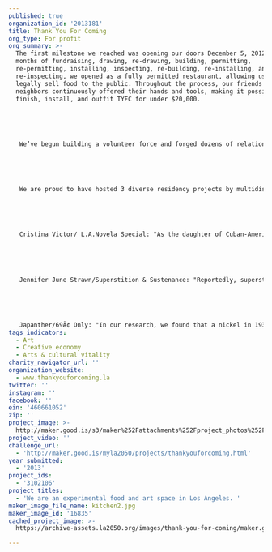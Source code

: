 ```yaml
---
published: true
organization_id: '2013181'
title: Thank You For Coming
org_type: For profit
org_summary: >-
  The first milestone we reached was opening our doors December 5, 2012. After 9
  months of fundraising, drawing, re-drawing, building, permitting,
  re-permitting, installing, inspecting, re-building, re-installing, and
  re-inspecting, we opened as a fully permitted restaurant, allowing us to
  legally sell food to the public. Throughout the process, our friends and
  neighbors continuously offered their hands and tools, making it possible to
  finish, install, and outfit TYFC for under $20,000. 
   
   
   
   
   
   We’ve begun building a volunteer force and forged dozens of relationships, enabling us to source local produce, accept time dollars as currency, or offer a class on the History of Art and Food. 
   
   
   
   
   
   We are proud to have hosted 3 diverse residency projects by multidisciplinary artists who each contextualized food in a different manner through their work at TYFC-- 
   
   
   
   
   
   Cristina Victor/ L.A.Novela Special: "As the daughter of Cuban-American exiles born and raised in Miami, exile experience is at the root of my desire to contextualize a sense of cultural displacement. Through performance/food events, I create environments where parody, contradiction and nostalgia are ingredients to addressing the complexities of representing identity. My practice often involves appropriating stereotypes present in mass media, specifically about Latinos, through my alter ego Miami. By way of humor, kitschy aesthetics, and 'authentic' food, I intend to seduce people into a situation in which they are immersed in stereotypes that are familiar yet very clearly performed."
   
   
   
   
   
   Jennifer June Strawn/Superstition & Sustenance: "Reportedly, superstitious belief is on the rise in modern society, neck-and-neck, it seems, with an ever-widening faith in scientific fact. The purpose of this project is to examine the mechanism of superstition, its role in our private and public lives, and its relevance. As sensitive creatures vulnerable to the harsh realities of the world we live in, superstition, as a complicated system of smoke-and-mirrors—regardless of its actual efficacy—is necessary to our survival as a species. Through the scope of whimsy, play, and humor, my mission is to present superstition in the form of food and food-for-thought."
   
   
   
   
   
   Japanther/69Â¢ Only: "In our research, we found that a nickel in 1930 is valued, coincidentally, at 69Â¢ today. But while automats used to provide public dignity for pennies on the dollar, in 2013, questions about value, quality and service are still highly contended. Our intention in creating a 69Â¢ Only store is to provide a place where people can eat and hang out affordably in LA. We’re challenging ourselves to fully consider the costs and value of things that are too-often omitted in the conversation: labor, modern manufacturing processes, etc. It is without a doubt that we will need to rely on creative resource gathering, careful proportioning, DIY processes, and the generosity of friends and strangers to realize a 69Â¢ Only store."
tags_indicators:
  - Art
  - Creative economy
  - Arts & cultural vitality
charity_navigator_url: ''
organization_website:
  - www.thankyouforcoming.la
twitter: ''
instagram: ''
facebook: ''
ein: '460661052'
zip: ''
project_image: >-
  http://maker.good.is/s3/maker%252Fattachments%252Fproject_photos%252Fimages%252F16835%252Fdisplay%252Fkitchen2.jpg=c570x385
project_video: ''
challenge_url:
  - 'http://maker.good.is/myla2050/projects/thankyouforcoming.html'
year_submitted:
  - '2013'
project_ids:
  - '3102106'
project_titles:
  - 'We are an experimental food and art space in Los Angeles. '
maker_image_file_name: kitchen2.jpg
maker_image_id: '16835'
cached_project_image: >-
  https://archive-assets.la2050.org/images/thank-you-for-coming/maker.good.is/s3/maker%252Fattachments%252Fproject_photos%252Fimages%252F16835%252Fdisplay%252Fkitchen2.jpg=c570x385.jpg

---
```

